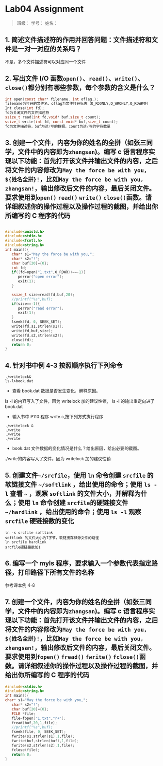 # Lab04 Assignment

> 班级：
> 学号：
> 姓名：

## 1. 简述文件描述符的作用并回答问题：文件描述符和文件是一对一对应的关系吗？

不是，多个文件描述符可以对应同一个文件

## 2. 写出文件 I/O 函数`open()`、`read()`、`write()`、`close()`都分别有哪些参数，每个参数的含义是什么？

```c
int open(const char* filename, int oflag,);
filename为打开的文件名，oflag为文件打开标志（O_RDONLY,O_WRONLY,O_RDWR等）
Int close(int fd);
fd为关闭文件的文件描述符
ssize_t read(int fd,void* buf,size_t count);
ssize_t write(int fd, const void* buf,size_t count);
fd为文件描述符，buf为读/写的数据，count为读/写的字符数量
```

## 3. 创建一个文件，内容为你的姓名的全拼（如张三同学，文件中的内容即为`zhangsan`)。编写 c 语言程序实现以下功能：首先打开该文件并输出文件的内容，之后将文件的内容修改为`May the force be with you, ${姓名全拼}!`，比如`May the force be with you, zhangsan!`，输出修改后文件的内容，最后关闭文件。要求使用到`open()` `read()` `write()` `close()`函数。请详细叙述你的操作过程以及操作过程的截图，并给出你所编写的 C 程序的代码

```c

#include<unistd.h>
#include<stdio.h>
#include<fcntl.h>
#include<string.h>
int main(){
   char* s1="May the force be with you,";
   char* s2="!";
   char buf[20]={0};
   int fd;
   if((fd=open("1.txt",O_RDWR))==-1){
      perror("open error");
      exit(1);
   }

   ssize_t size=read(fd,buf,20);
   //printf("%s",buf);
   if(size==-1){
      perror("read error");
      exit(1);
   }
   lseek(fd, 0, SEEK_SET);
   write(fd,s1,strlen(s1));
   write(fd,buf,size);
   write(fd,s2,strlen(s2));
   close(fd);
   return 0;
}
```

## 4. 针对书中例 4-3 按照顺序执行下列命令

```shell
./writelock&
ls-l>book.dat
```

- 查看 book.dat 数据是否发生变化，解释原因。

ls -l 的内容写⼊了⽂件，因为 writelock 加的建议性锁， ls -l 的输出重定向进了book.dat

- 输入书中 P110 程序 write.c,按下列方式执行程序

```shell
./writelock &
./write
./write
./write
```

- book.dat 文件数据的变化情况是什么？给出原因，给出必要的截图。

./write的内容写⼊了⽂件，因为 writelock 加的建议性锁

## 5. 创建文件`~/srcfile`，使用 `ln` 命令创建 `srcfile` 的软链接文件 `~/softlink` ，给出使用的命令；使用 `ls -l` 查看 `~` ，观察 `softlink` 的文件大小，并解释为什么；使用 `ln` 命令创建 `srcfile`的硬链接文件 `~/hardlink` ，给出使用的命令；使用 `ls -l` 观察 `srcfile` 硬链接数的变化

```
ln -s srcfile softlink
softlink 的文件大小为7字节，软链接存储源文件的路径
ln srcfile hardlink
srcfile硬链接数加1
```

## 6. 编写一个 myls 程序，要求输入一个参数代表指定路径，打印路径下所有文件的名称

参考课本例 4-8

## 7. 创建一个文件，内容为你的姓名的全拼（如张三同学，文件中的内容即为`zhangsan`)。编写 c 语言程序实现以下功能：首先打开该文件并输出文件的内容，之后将文件的内容修改为`May the force be with you, ${姓名全拼}!`，比如`May the force be with you, zhangsan!`，输出修改后文件的内容，最后关闭文件。**要求使用到`fopen()` `fread()` `fwrite()` `fclose()`函数**。请详细叙述你的操作过程以及操作过程的截图，并给出你所编写的 C 程序的代码

```c
#include<stdio.h>
#include<string.h>
int main(){
char* s1="May the force be with you,";
   char* s2="!";
   char buf[20]={0};
   FILE *file;
   file=fopen("1.txt","r+");
   fread(buf,20,1,file);
   //printf("%s",buf);
   fseek(file, 0, SEEK_SET);
   fwrite(s1,strlen(s1),1,file);
   fwrite(buf,strlen(buf),1,file);
   fwrite(s2,strlen(s2),1,file);
   fclose(file);
   return 0;
}
```

